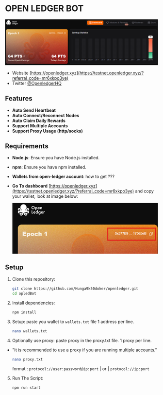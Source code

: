 # OPEN LEDGER BOT

![banner](image.png)

- Website [https://openledger.xyz](https://testnet.openledger.xyz/?referral_code=mr6xkpo3ye)
- Twitter [@OpenledgerHQ](https://x.com/OpenledgerHQ)

## Features

- **Auto Send Heartbeat**
- **Auto Connect/Reconnect Nodes**
- **Auto Claim Daily Rewards**
- **Support Multiple Accounts**
- **Support Proxy Usage (http/socks)**

## Requirements

- **Node.js**: Ensure you have Node.js installed.
- **npm**: Ensure you have npm installed.

- **Wallets from open-ledger account**: how to get ???
- **Go To dashboard** [https://openledger.xyz](https://testnet.openledger.xyz/?referral_code=mr6xkpo3ye) and copy your wallet, look at image below:

  ![wallet](image-1.png)

## Setup

1. Clone this repository:
   ```bash
   git clone https://github.com/Hunga9k50doker/openledger.git
   cd opledBot
   ```
2. Install dependencies:
   ```bash
   npm install
   ```
3. Setup: paste you wallet to `wallets.txt` file 1 address per line.

   ```bash
   nano wallets.txt
   ```

4. Optionally use proxy: paste proxy in the proxy.txt file. 1 proxy per line.

- "It is recommended to use a proxy if you are running multiple accounts."
  ```bash
  nano proxy.txt
  ```
  format : `protocol://user:password@ip:port` | or | `protocol://ip:port`

5. Run The Script:
   ```bash
   npm run start
   ```
